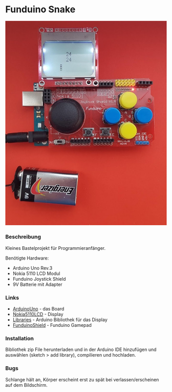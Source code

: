 # Funduino Snake

![](./files/img/snake.jpg "Funduino Shield")

### Beschreibung

Kleines Bastelprojekt für Programmieranfänger.

Benötigte Hardware:
* Arduino Uno Rev.3
* Nokia 5110 LCD Modul
* Funduino Joystick Shield
* 9V Batterie mit Adapter

### Links

* [ArduinoUno] - das Board
* [Nokia5110LCD] - Display
* [Libraries] - Arduino Bibliothek für das Display
* [FunduinoShield] - Funduino Gamepad

### Installation
Bibliothek zip File herunterladen und in der Arduino IDE hinzufügen und auswählen (sketch > add library), compilieren und hochladen.

### Bugs
Schlange hält an, Körper erscheint erst zu spät bei verlassen/erscheinen auf dem Bildschirm.

[ArduinoUno]: <https://www.reichelt.de/arduino-uno-rev-3-dip-variante-atmega328-usb-arduino-uno-dip-p154902.html>
[Nokia5110LCD]: <https://www.amazon.de/gp/product/B00MTH3AEK>
[Libraries]: <http://www.rinkydinkelectronics.com/library.php?id=48>
[FunduinoShield]: <https://www.amazon.de/gp/product/B00HTU5WW0> 
